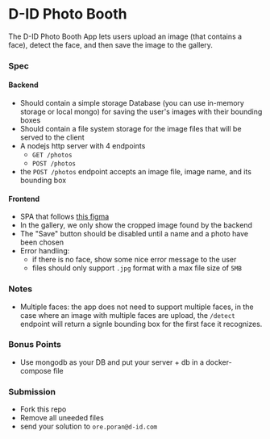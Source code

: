 # D-ID Photo Booth
The D-ID Photo Booth App lets users upload an image (that contains a face), detect the face, and then save the image to the gallery.

### Spec

#### Backend
* Should contain a simple storage Database (you can use in-memory storage or local mongo) for saving the user's images with their bounding boxes
* Should contain a file system storage for the image files that will be served to the client
* A nodejs http server with 4 endpoints
    - `GET /photos`
    - `POST /photos`
* the `POST /photos` endpoint accepts an image file, image name, and its bounding box

#### Frontend
* SPA that follows [this figma](https://www.figma.com/file/XeFkEaGnk30P96om1217P7/Face-Recognition-Gallery-App?node-id=0%3A1)
* In the gallery, we only show the cropped image found by the backend
* The "Save" button should be disabled until a name and a photo have been chosen
* Error handling: 
    - if there is no face, show some nice error message to the user
    - files should only support `.jpg` format with a max file size of `5MB`


### Notes
* Multiple faces: the app does not need to support multiple faces, in the case where an image with multiple faces are upload, the `/detect` endpoint will return a signle bounding box for the first face it recognizes.


### Bonus Points
* Use mongodb as your DB and put your server + db in a docker-compose file

### Submission
- Fork this repo 
- Remove all uneeded files
- send your solution to `ore.poran@d-id.com`